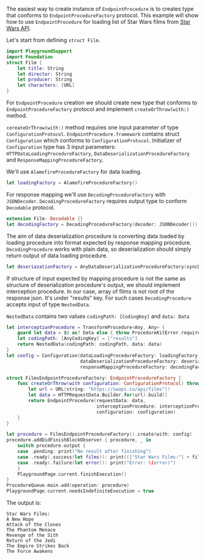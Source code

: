 The easiest way to create instance of `EndpointProcedure` is to creates type that conforms to `EndpointProcedureFactory` protocol.
 This example will show how to use `EndpointProcedure` for loading list of Star Wars films from [Star Wars API](https://swapi.co).

 Let's start from defining `struct Film`.

```swift
import PlaygroundSupport
import Foundation
struct Film {
    let title: String
    let director: String
    let producer: String
    let characters: [URL]
}
```

For `EndpointProcedure` creation we should create new type that conforms to `EndpointProcedureFactory` protocol and implement `createOrThrow(with:)` method.
 
 `cereateOrThrow(with:)` method requires one input parameter of type `ConfigurationProtocol`. `EndpointProcedure.framework` contains struct `Configuration` which conforms to `ConfigurationProtocol`. Initializer of `Configuration` type has 3 input parameters: `HTTPDataLoadingProcedureFactory`, `DataDeserializationProcedureFactory` and `ResponseMappingProcedureFactory`.

 We'll use `AlamofireProcedureFactory` for data loading.

```swift
let loadingFactory = AlamofireProcedureFactory()
```

For response mapping we'll use `DecodingProcedureFactory` with `JSONDecoder`.
 `DecodingProcedureFactory` requires output type to conform `Decodable` protocol.

```swift
extension Film: Decodable {}
let decodingFactory = DecodingProcedureFactory(decoder: JSONDecoder())
```

The aim of data deserialization procedure is converting data loaded by loading procedure into format expected by response mapping procedure.
 `DecodingProcedure` works with plain data, so deserialization should simply return output of data loading procedure.

```swift
let deseriazationFactory = AnyDataDeserializationProcedureFactory(syncDeserialization: {$0})
```

If structure of input expected by mapping procedure is not the same as structure of deserialization procedure's output, we should implement interception procedure.
 In our case, array of films is not root of the response json. It's under "results" key.
 For such cases `DecodingProcedure` accepts input of type `NestedData`.
 
 `NestedData` contains two values `codingPath: [CodingKey]` and `data: Data`

```swift
let interceptionProcedure = TransformProcedure<Any, Any> {
    guard let data = $0 as? Data else { throw ProcedureKitError.requirementNotSatisfied() }
    let codingPath: [AnyCodingKey] = ["results"]
    return NestedData(codingPath: codingPath, data: data)
}
let config = Configuration(dataLoadingProcedureFactory: loadingFactory,
                           dataDeserializationProcedureFactory: deseriazationFactory,
                           responseMappingProcedureFactory: decodingFactory)

struct FilmsEndpointProcedureFactory: EndpointProcedureFactory {
    func createOrThrow(with configuration: ConfigurationProtocol) throws -> EndpointProcedure<[Film]> {
        let url = URL(string: "https://swapi.co/api/films")!
        let data = HTTPRequestData.Builder.for(url).build()
        return EndpointProcedure(requestData: data,
                                 interceptionProcedure: interceptionProcedure,
                                 configuration: configuration)
    }
}

let procedure = FilmsEndpointProcedureFactory().create(with: config)
procedure.addDidFinishBlockObserver { procedure, _ in
    switch procedure.output {
    case .pending: print("No result after finishing")
    case .ready(.success(let films)): print((["Star Wars Films:"] + films.map({ $0.title })).joined(separator: "\n"))
    case .ready(.failure(let error)): print("Error: \(error)")
    }
    PlaygroundPage.current.finishExecution()
}
ProcedureQueue.main.add(operation: procedure)
PlaygroundPage.current.needsIndefiniteExecution = true
```

The output is:

 ~~~
 Star Wars Films:
 A New Hope
 Attack of the Clones
 The Phantom Menace
 Revenge of the Sith
 Return of the Jedi
 The Empire Strikes Back
 The Force Awakens
 ~~~
